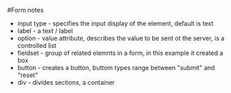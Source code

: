 #Form notes
* input type - specifies the input display of the element, default is text
* label - a text / label
* option - value attribute, describes the value to be sent ot the server, is a controlled list
* fieldset - group of related elemnts in a form, in this example it created a box
* button - creates a button, buttom types range between "submit" and "reset"
* div - divides sections, a container